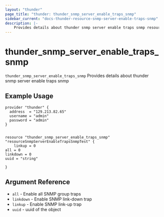 ```yaml
---
layout: "thunder"
page_title: "thunder: thunder_snmp_server_enable_traps_snmp"
sidebar_current: "docs-thunder-resource-snmp-server-enable-traps-snmp"
description: |-
	Provides details about thunder snmp server enable traps snmp resource for A10
---
```


# thunder\_snmp\_server\_enable\_traps\_snmp

`thunder_snmp_server_enable_traps_snmp` Provides details about thunder snmp server enable traps snmp
## Example Usage


```hcl
provider "thunder" {
  address  = "129.213.82.65"
  username = "admin"
  password = "admin"
}


resource "thunder_snmp_server_enable_traps_snmp" "resourceSnmpServerEnableTrapsSnmpTest" {
	linkup = 0
all = 0
linkdown = 0
uuid = "string"
 
}

```

## Argument Reference

* `all` - Enable all SNMP group traps
* `linkdown` - Enable SNMP link-down trap
* `linkup` - Enable SNMP link-up trap
* `uuid` - uuid of the object

